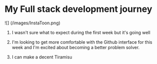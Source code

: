 # My Full stack development journey

![] (/images/InstaToon.png)

1. I wasn't sure what to expect during the first week but it's going well

2. I'm looking to get more comfortable with the Github interface for this week 
   and I'm excited about becoming a better problem solver.

3. I can make a decent Tiramisu 
